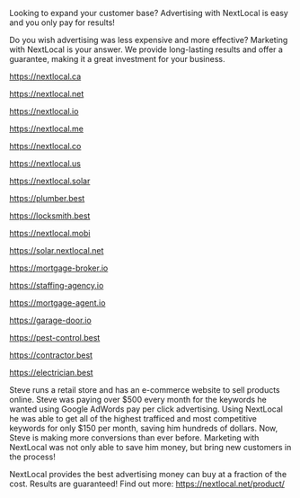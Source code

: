Looking to expand your customer base? Advertising with NextLocal is easy and you only pay for results!

Do you wish advertising was less expensive and more effective? Marketing with NextLocal is your answer.
We provide long-lasting results and offer a guarantee, making it a great investment for your business.

https://nextlocal.ca

https://nextlocal.net

https://nextlocal.io

https://nextlocal.me

https://nextlocal.co

https://nextlocal.us

https://nextlocal.solar

https://plumber.best

https://locksmith.best

https://nextlocal.mobi

https://solar.nextlocal.net

https://mortgage-broker.io

https://staffing-agency.io

https://mortgage-agent.io

https://garage-door.io

https://pest-control.best

https://contractor.best

https://electrician.best

Steve runs a retail store and has an e-commerce website to sell products online. Steve was paying over $500 every month for the keywords he wanted using Google AdWords pay per click advertising. Using NextLocal he was able to get all of the highest trafficed and most competitive keywords for only $150 per month, saving him hundreds of dollars. Now, Steve is making more conversions than ever before. Marketing with NextLocal was not only able to save him money, but bring new customers in the process!

NextLocal provides the best advertising money can buy at a fraction of the cost. Results are guaranteed! Find out more: https://nextlocal.net/product/
